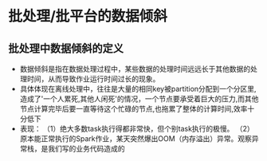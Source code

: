 # 批处理/批平台的数据倾斜
## 批处理中数据倾斜的定义
- 数据倾斜是指在数据处理过程中，某些数据的处理时间远远长于其他数据的处理时间，从而导致作业运行时间过长的现象。
- 具体体现在离线处理中，往往是大量的相同key被partition分配到一个分区里,造成了'一个人累死,其他人闲死'的情况，一个节点要承受着巨大的压力,而其他节点计算完毕后要一直等待这个忙碌的节点,也拖累了整体的计算时间,效率十分低下
- 表现：
（1）绝大多数task执行得都非常快，但个别task执行的极慢。
（2）原本能正常执行的Spark作业，某天突然爆出OOM（内存溢出）异常。观察异常栈，是我们写的业务代码造成的